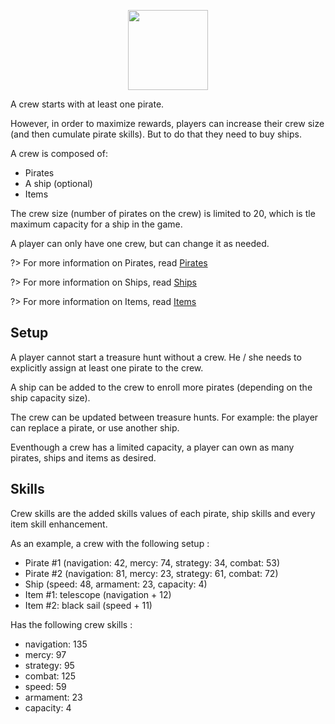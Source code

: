 <p align="center">
  <img width="128" src="./img/crew.png">
</p>

A crew starts with at least one pirate.

However, in order to maximize rewards, players can increase their crew size (and then cumulate pirate skills). But to do that they need to buy ships.

A crew is composed of:
- Pirates
- A ship (optional)
- Items

The crew size (number of pirates on the crew) is limited to 20, which is tle maximum capacity for a ship in the game.

A player can only have one crew, but can change it as needed.

?> For more information on Pirates, read [Pirates](game_concept/pirates.md)

?> For more information on Ships, read [Ships](game_concept/ships.md)

?> For more information on Items, read [Items](game_concept/items.md)


## Setup

A player cannot start a treasure hunt without a crew. He / she needs to explicitly assign at least one pirate to the crew.

A ship can be added to the crew to enroll more pirates (depending on the ship capacity size).

The crew can be updated between treasure hunts. For example: the player can replace a pirate, or use another ship.

Eventhough a crew has a limited capacity, a player can own as many pirates, ships and items as desired.

## Skills

Crew skills are the added skills values of each pirate, ship skills and every item skill enhancement.

As an example, a crew with the following setup :
- Pirate #1 (navigation: 42, mercy: 74, strategy: 34, combat: 53)
- Pirate #2 (navigation: 81, mercy: 23, strategy: 61, combat: 72)
- Ship (speed: 48, armament: 23, capacity: 4)
- Item #1: telescope (navigation + 12)
- Item #2: black sail (speed + 11)

Has the following crew skills :
- navigation: 135
- mercy: 97
- strategy: 95
- combat: 125
- speed: 59
- armament: 23
- capacity: 4

